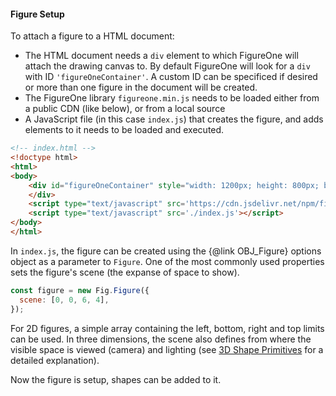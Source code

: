 
#### Figure Setup

To attach a figure to a HTML document:

* The HTML document needs a `div` element to which FigureOne will attach the drawing canvas to. By default FigureOne will look for a `div` with ID `'figureOneContainer'`. A custom ID can be specificed if desired or more than one figure in the document will be created.
* The FigureOne library `figureone.min.js` needs to be loaded either from a public CDN (like below), or from a local source
* A JavaScript file (in this case `index.js`) that creates the figure, and adds elements to it needs to be loaded and executed.

```html
<!-- index.html -->
<!doctype html>
<html>
<body>
    <div id="figureOneContainer" style="width: 1200px; height: 800px; background-color: white;">
    </div>
    <script type="text/javascript" src='https://cdn.jsdelivr.net/npm/figureone@0.15.7/figureone.min.js'></script>
    <script type="text/javascript" src='./index.js'></script>
</body>
</html>
```

In `index.js`, the figure can be created using the {@link OBJ_Figure} options object as a parameter to `Figure`. One of the most commonly used properties sets the figure's scene (the expanse of space to show).

```js
const figure = new Fig.Figure({
  scene: [0, 0, 6, 4],
});
```

For 2D figures, a simple array containing the left, bottom, right and top limits can be used. In three dimensions, the scene also defines from where the visible space is viewed (camera) and lighting (see <a href="##3d-shape-primitives">3D Shape Primitives</a> for a detailed explanation).


Now the figure is setup, shapes can be added to it.